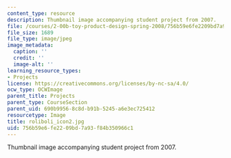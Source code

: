 ```yaml
---
content_type: resource
description: Thumbnail image accompanying student project from 2007.
file: /courses/2-00b-toy-product-design-spring-2008/756b59e6fe2209bd7a93f84b350966c1_roliboli_icon2.jpg
file_size: 1689
file_type: image/jpeg
image_metadata:
  caption: ''
  credit: ''
  image-alt: ''
learning_resource_types:
- Projects
license: https://creativecommons.org/licenses/by-nc-sa/4.0/
ocw_type: OCWImage
parent_title: Projects
parent_type: CourseSection
parent_uid: 690b9956-8c8d-b91b-5245-a6e3ec725412
resourcetype: Image
title: roliboli_icon2.jpg
uid: 756b59e6-fe22-09bd-7a93-f84b350966c1
---
```

Thumbnail image accompanying student project from 2007.